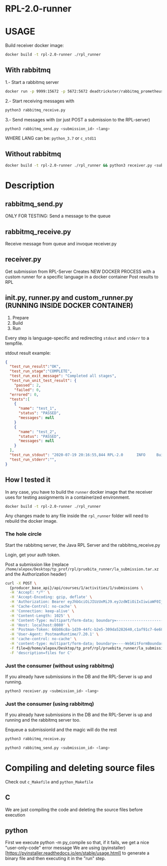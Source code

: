 # RPL-2.0-runner

# USAGE

Build receiver docker image:

```sh
docker build -t rpl-2.0-runner ./rpl_runner
```

## With rabbitmq

1.- Start a rabbitmq server

```sh
docker run -p 9999:15672 -p 5672:5672 deadtrickster/rabbitmq_prometheus:latest
```

2.- Start receiving messages with 

```sh
python3 rabbitmq_receive.py
```

3.- Send messages with (or just POST a submission to the RPL-server)

```sh
python3 rabbitmq_send.py <submission_id> <lang>
```

WHERE LANG can be: `python_3.7` or `c_std11`


## Without rabbitmq
```sh
docker build -t rpl-2.0-runner ./rpl_runner && python3 receiver.py <submission_id> <lang>
```

# Description

## rabbitmq_send.py
ONLY FOR TESTING: Send a message to the queue


## rabbitmq_receive.py
Receive message from queue and invoque receiver.py

## receiver.py
Get submission from RPL-Server
Creates NEW DOCKER PROCESS with a custom runner for a specific language in a docker container
Post results to RPL

## init.py, runner.py and custom_runner.py (RUNNING INSIDE DOCKER CONTAINER)
1. Prepare
2. Build
3. Run

Every step is language-specific and redirecting `stdout` and `stderr` to a tempfile.

stdout result example:
	
```json
{
  "test_run_result":"OK",                                                                                                                                                                                    
  "test_run_stage":"COMPLETE",
  "test_run_exit_message": "Completed all stages",
  "test_run_unit_test_result": {
    "passed": 2,
    "failed": 0,
  "errored": 0,
  "tests":[
    {
      "name": "test_1",
      "status": "PASSED",
      "messages": null
    }
    {
      "name": "test_2",
      "status": "PASSED",
      "messages": null
    }                                                                                                                                         
  ],
  "test_run_stdout": "2020-07-19 20:16:55,844 RPL-2.0      INFO     Build Started\n2020-07-19 20:16:55,845 RPL-2.0      INFO     Building\n2020-07-19 20:16:55,846 RPL-2.0      INFO     start_BUILD\n/usr/bin/python3.7 -m py_compile  unit_test.py unit_test_wrapper.py assignment_main.py\n2020-07-19 20:17:02,219 RPL-2.0      INFO     end_BUILD\n2020-07-19 20:17:02,219 RPL-2.0      INFO     Build Ended\n2020-07-19 20:17:02,219 RPL-2.0      INFO     Run Started\n2020-07-19 20:17:02,221 RPL-2.0      INFO     Running Unit Tests\n2020-07-19 20:17:02,221 RPL-2.0      INFO     start_RUN\n\n2020-07-19 20:17:02,287 RPL-2.0      INFO     end_RUN\n2020-07-19 20:17:02,288 RPL-2.0      INFO     RUN OK\n2020-07-19 20:17:02,288 RPL-2.0      INFO     Run Ended\n",
  "test_run_stderr":"",
} 
```


## How I tested it

In any case, you have to build the `runner` docker image that the receiver uses for testing assignments in a containerized environment.

```sh
docker build -t rpl-2.0-runner ./rpl_runner
```

Any changes made to any file inside the `rpl_runner` folder will need to rebuild the docker image.


### The hole circle
Start the rabbitmq server, the Java RPL Server and the rabbitmq_receive.py

Login, get your auth token.

Post a submission like  (replace `/home/alepox/Desktop/tp_prof/rpl/pruebita_runner/la_submission.tar.xz` and the Authorization header)

```sh
curl -X POST \
  {producer_base_api}/api/courses/1/activities/1/submissions \
  -H 'Accept: */*' \
  -H 'Accept-Encoding: gzip, deflate' \
  -H 'Authorization: Bearer eyJhbGciOiJIUzUxMiJ9.eyJzdWIiOiIxIiwiaWF0IjoxNTc4MTM5MjA0LCJleHAiOjE1NzgxNTM2MDR9.nSub-DaZq5bejmN_h31gymg4xay--mbSD0_ogpGOsDJzV1pP_gkSwCF_LnwfSm0UsLFYuuoCHruC2V8hCaaIqA' \
  -H 'Cache-Control: no-cache' \
  -H 'Connection: keep-alive' \
  -H 'Content-Length: 1025' \
  -H 'Content-Type: multipart/form-data; boundary=--------------------------193299411849957077408518' \
  -H 'Host: localhost:8080' \
  -H 'Postman-Token: 66b86c8a-1d39-44fc-b2e5-309da5282640,c1af91c7-6e68-40ce-b869-02fc81afa51e' \
  -H 'User-Agent: PostmanRuntime/7.20.1' \
  -H 'cache-control: no-cache' \
  -H 'content-type: multipart/form-data; boundary=----WebKitFormBoundary7MA4YWxkTrZu0gW' \
  -F file=@/home/alepox/Desktop/tp_prof/rpl/pruebita_runner/la_submission.tar.xz \
  -F 'description=files for C'
```

### Just the consumer (without using rabbitmq)
If you already have submissions in the DB and the RPL-Server is up and running.

```sh
python3 receiver.py <submission_id> <lang>
```

### Just the consumer (using rabbitmq)
If you already have submissions in the DB and the RPL-Server is up and running and the rabbitmq server too.

Enqueue a submissionId and the magic will do the rest

```sh
python3 rabbitmq_receive.py
```

```sh
python3 rabbitmq_send.py <submission_id> <lang>
```

# Compiling and deleting source files

Check out `c_Makefile` and `python_Makefile`

## C

We are just compiling the code and deleting the source files before execution

## python

First we execute python -m py_compile so that, if it fails, we get a nice "user-only-code" error message
We are using (pyinstaller)[https://pyinstaller.readthedocs.io/en/stable/usage.html] to generate a binary file and then executing it in the "run" step.